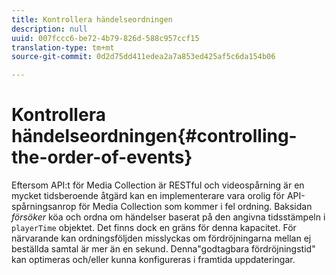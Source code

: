 ```yaml
---
title: Kontrollera händelseordningen
description: null
uuid: 007fccc6-be72-4b79-826d-588c957ccf15
translation-type: tm+mt
source-git-commit: 0d2d75dd411edea2a7a853ed425af5c6da154b06

---
```



# Kontrollera händelseordningen{#controlling-the-order-of-events}

Eftersom API:t för Media Collection är RESTful och videospårning är en mycket tidsberoende åtgärd kan en implementerare vara orolig för API-spårningsanrop för Media Collection som kommer i fel ordning. Baksidan *försöker* köa och ordna om händelser baserat på den angivna tidsstämpeln i `playerTime` objektet. Det finns dock en gräns för denna kapacitet. För närvarande kan ordningsföljden misslyckas om fördröjningarna mellan ej beställda samtal är mer än en sekund. Denna&quot;godtagbara fördröjningstid&quot; kan optimeras och/eller kunna konfigureras i framtida uppdateringar.

